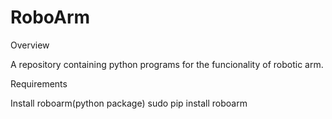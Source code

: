 # RoboArm

Overview

A repository containing python programs for the funcionality of robotic arm.


Requirements

Install roboarm(python package)
sudo pip install roboarm
